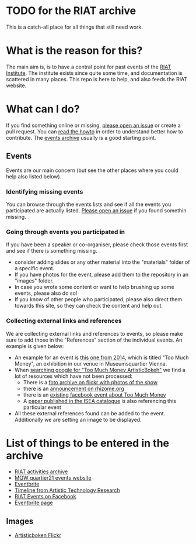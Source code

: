 # TODO for the RIAT archive

This is a catch-all place for all things that still need work.

# What is the reason for this?
The main aim is, is to have a central point for past events of the [RIAT Institute](https://riat.at). The institute exists since quite some time, and documentation is scattered in many places. This repo is here to help, and also feeds the RIAT website.

# What can I do?
If you find something online or missing, [please open an issue](https://github.com/parasew/riat-events/issues/new) or create a pull request. You can [read the howto](howto.md) in order to understand better how to contribute. The [events archive](https://github.com/parasew/riat-events/tree/master/archive) usually is a good starting point.

## Events
Events are our main concern (but see the other places where you could help also listed below).

### Identifying missing events
You can browse through the events lists and see if all the events you participated are actually listed. [Please open an issue](https://github.com/parasew/riat-events/issues/new) if you found somethin missing.

### Going through events you participated in 
If you have been a speaker or co-organiser, please check those events first and see if there is something missing.
* consider adding slides or any other material into the "materials" folder of a specific event.
* If you have photos for the event, please add them to the repository in an "images" folder.
* In case you wrote some content or want to help brushing up some events, please also do so!
* If you know of other people who participated, please also direct them towards this site, so they can check the content and help out.

### Collecting external links and references
We are collecting external links and references to events, so please make sure to add those in the "References" section of the individual events. An example is given below:

* An example for an event is [this one from 2014](https://github.com/parasew/riat-events/tree/master/events/2014-02-27-artisticbokeh-too-much-money-exhibition), which is titled "Too Much Money", an exhibition in our venue in Museumsquartier Vienna.
* When [searching google for "Too Much Money ArtisticBokeh"](https://www.google.com/search?source=hp&ei=GBdeX_D2HNKtkgX40ZuwBA&q=too+much+money+artisticbokeh&oq=too+much+money+artisticbokeh&gs_lcp=CgZwc3ktYWIQAzoCCAA6AgguOggILhDHARCjAjoLCC4QxwEQowIQkwI6BQguEJMCOggILhDHARCvAToECAAQCjoHCC4QChCTAjoECC4QCjoHCC4QDRCTAjoECC4QDToECAAQDToGCAAQFhAeOggIIRAWEB0QHjoHCCEQChCgAVD0CliGT2DGUWgGcAB4AYABsAKIAfkrkgEIMC4zMS4yLjGYAQCgAQGqAQdnd3Mtd2l6&sclient=psy-ab&ved=0ahUKEwjw4qSfl-brAhXSlqQKHfjoBkYQ4dUDCAY&uact=5) we find a lot of resources which have not been processed:
  * There is a [foto archive on flickr with photos of the show](https://www.flickr.com/photos/artisticbokeh/12817002803)
  * there is an [announcement on rhizome.org](http://classic.rhizome.org/announce/events/60330/view/)
  * there is an [existing facebook event about Too Much Money](https://www.facebook.com/events/mq-museumsquartier-wien/artistic-bokeh-soci%C3%A9t%C3%A9-r%C3%A9aliste-georgios-papadopoulos-too-much-money-opening-272/619848824747223/)
  * A [paper published in the ISEA catalogue](https://isea2015.org/proceeding/submissions/ISEA2015_submission_241.pdf) is also referencing this particular event 
* All these external references found can be added to the event. Additionally we are setting an image to be displayed.

# List of things to be entered in the archive

* [RIAT activities archive](https://riat.at/activities)
* [MQW quartier21 events website](https://www.mqw.at/en/program/program-page/1/?filter%5BdateFrom%5D=01.08.2011&filter%5BdateTo%5D=13.09.2020&filter%5Bsword%5D=&filter%5Bcategories%5D=&filter%5Binstitutions%5D=56&filter%5Blocations%5D=249&no_cache=1)
* [Eventbrite](https://www.eventbrite.com/o/riat-academy-10768509578)
* [Timeline from Artistic Technology Research](https://web.archive.org/web/20180903135110/https://artistictechnology.at/timeline.html)
* [RIAT Events on Facebook](https://www.facebook.com/pg/riat.ac.at/events/)
* [Eventbrite page](https://www.eventbrite.com/o/riat-academy-10768509578)

## Images

* [Artisticboken Flickr](https://www.flickr.com/photos/artisticbokeh/albums)
